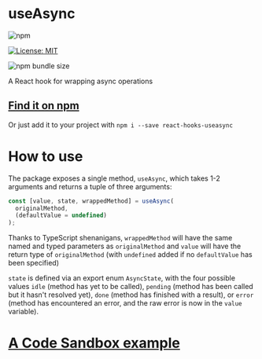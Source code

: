 # useAsync

![npm](https://img.shields.io/npm/v/react-hooks-useasync.svg?label=Latest%20stable)

[![License: MIT](https://img.shields.io/badge/License-MIT-yellow.svg)](https://opensource.org/licenses/MIT)

![npm bundle size](https://img.shields.io/bundlephobia/minzip/react-hooks-useasync.svg)

A React hook for wrapping async operations

## [Find it on npm](https://www.npmjs.com/package/react-hooks-useasync)

Or just add it to your project with `npm i --save react-hooks-useasync`

# How to use

The package exposes a single method, `useAsync`, which takes 1-2 arguments and returns a tuple of three arguments:

```typescript
const [value, state, wrappedMethod] = useAsync(
  originalMethod,
  (defaultValue = undefined)
);
```

Thanks to TypeScript shenanigans, `wrappedMethod` will have the same named and typed parameters as `originalMethod` and `value` will have the return type of `originalMethod` (with `undefined` added if no `defaultValue` has been specified)

`state` is defined via an export enum `AsyncState`, with the four possible values `idle` (method has yet to be called), `pending` (method has been called but it hasn't resolved yet), `done` (method has finished with a result), or `error` (method has encountered an error, and the raw error is now in the `value` variable).

# [A Code Sandbox example](https://codesandbox.io/s/use-async-u3eks)
